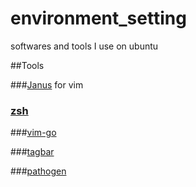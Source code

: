 # environment_setting
softwares and tools I use on ubuntu


##Tools

###[Janus](https://github.com/carlhuda/janus) for vim

### [zsh](https://github.com/robbyrussell/oh-my-zsh)

###[vim-go](https://github.com/fatih/vim-go)

###[tagbar](https://github.com/majutsushi/tagbar)

###[pathogen](https://github.com/tpope/vim-pathogen)
